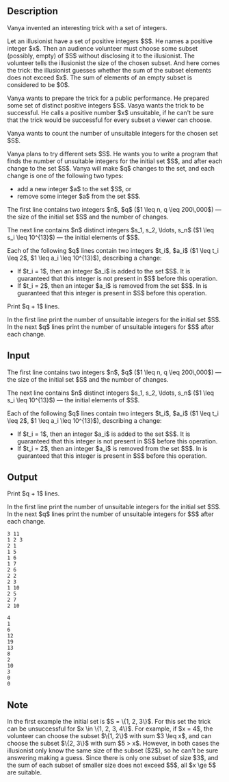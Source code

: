 ## Description

<div><p>Vanya invented an interesting trick with a set of integers.</p><p>Let an illusionist have a set of positive integers $S$. He names a positive integer $x$. Then an audience volunteer must choose some subset (possibly, empty) of $S$ without disclosing it to the illusionist. The volunteer tells the illusionist the size of the chosen subset. And here comes the trick: the illusionist guesses whether the sum of the subset elements does not exceed $x$. The sum of elements of an empty subset is considered to be $0$.</p><p>Vanya wants to prepare the trick for a public performance. He prepared some set of <span class="tex-font-style-bf">distinct</span> positive integers $S$. Vasya wants the trick to be successful. He calls a positive number $x$ <span class="tex-font-style-it">unsuitable</span>, if he can't be sure that the trick would be successful for every subset a viewer can choose.</p><p>Vanya wants to count the number of unsuitable integers for the chosen set $S$.</p><p>Vanya plans to try different sets $S$. He wants you to write a program that finds the number of unsuitable integers for the initial set $S$, and after each change to the set $S$. Vanya will make $q$ changes to the set, and each change is one of the following two types: </p><ul> <li> add a new integer $a$ to the set $S$, or </li><li> remove some integer $a$ from the set $S$. </li></ul></div><div class="input-specification"><p>The first line contains two integers $n$, $q$ ($1 \leq n, q \leq 200\,000$)&nbsp;— the size of the initial set $S$ and the number of changes.</p><p>The next line contains $n$ <span class="tex-font-style-bf">distinct</span> integers $s_1, s_2, \ldots, s_n$ ($1 \leq s_i \leq 10^{13}$)&nbsp;— the initial elements of $S$.</p><p>Each of the following $q$ lines contain two integers $t_i$, $a_i$ ($1 \leq t_i \leq 2$, $1 \leq a_i \leq 10^{13}$), describing a change: </p><ul> <li> If $t_i = 1$, then an integer $a_i$ is added to the set $S$. It is guaranteed that this integer is not present in $S$ before this operation. </li><li> If $t_i = 2$, then an integer $a_i$ is removed from the set $S$. In is guaranteed that this integer is present in $S$ before this operation. </li></ul></div><div class="output-specification"><p>Print $q + 1$ lines.</p><p>In the first line print the number of unsuitable integers for the initial set $S$. In the next $q$ lines print the number of unsuitable integers for $S$ after each change.</p></div>

## Input

<p>The first line contains two integers $n$, $q$ ($1 \leq n, q \leq 200\,000$)&nbsp;— the size of the initial set $S$ and the number of changes.</p><p>The next line contains $n$ <span class="tex-font-style-bf">distinct</span> integers $s_1, s_2, \ldots, s_n$ ($1 \leq s_i \leq 10^{13}$)&nbsp;— the initial elements of $S$.</p><p>Each of the following $q$ lines contain two integers $t_i$, $a_i$ ($1 \leq t_i \leq 2$, $1 \leq a_i \leq 10^{13}$), describing a change: </p><ul> <li> If $t_i = 1$, then an integer $a_i$ is added to the set $S$. It is guaranteed that this integer is not present in $S$ before this operation. </li><li> If $t_i = 2$, then an integer $a_i$ is removed from the set $S$. In is guaranteed that this integer is present in $S$ before this operation. </li></ul>

## Output

<p>Print $q + 1$ lines.</p><p>In the first line print the number of unsuitable integers for the initial set $S$. In the next $q$ lines print the number of unsuitable integers for $S$ after each change.</p>





```input1
3 11
1 2 3
2 1
1 5
1 6
1 7
2 6
2 2
2 3
1 10
2 5
2 7
2 10
```




```output1
4
1
6
12
19
13
8
2
10
3
0
0
```



## Note

<p>In the first example the initial set is $S = \{1, 2, 3\}$. For this set the trick can be unsuccessful for $x \in \{1, 2, 3, 4\}$. For example, if $x = 4$, the volunteer can choose the subset $\{1, 2\}$ with sum $3 \leq x$, and can choose the subset $\{2, 3\}$ with sum $5 &gt; x$. However, in both cases the illusionist only know the same size of the subset ($2$), so he can't be sure answering making a guess. Since there is only one subset of size $3$, and the sum of each subset of smaller size does not exceed $5$, all $x \ge 5$ are suitable.</p>
